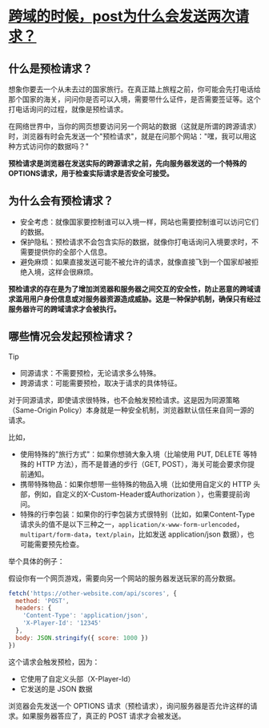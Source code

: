 # [跨域的时候，post为什么会发送两次请求？](https://github.com/Daotin/issue-blog/issues/7)

## 什么是预检请求？

想象你要去一个从未去过的国家旅行。在真正踏上旅程之前，你可能会先打电话给那个国家的海关，问问你是否可以入境，需要带什么证件，是否需要签证等。这个打电话询问的过程，就像是预检请求。

在网络世界中，当你的网页想要访问另一个网站的数据（这就是所谓的跨源请求）时，浏览器有时会先发送一个"预检请求"，就是在问那个网站："嘿，我可以用这种方式访问你的数据吗？"

**预检请求是浏览器在发送实际的跨源请求之前，先向服务器发送的一个特殊的OPTIONS请求，用于检查实际请求是否安全可接受。**

## 为什么会有预检请求？

- 安全考虑：就像国家要控制谁可以入境一样，网站也需要控制谁可以访问它们的数据。
- 保护隐私：预检请求不会包含实际的数据，就像你打电话询问入境要求时，不需要提供你的全部个人信息。
- 避免麻烦：如果直接发送可能不被允许的请求，就像直接飞到一个国家却被拒绝入境，这样会很麻烦。

**预检请求的存在是为了增加浏览器和服务器之间交互的安全性，防止恶意的跨域请求滥用用户身份信息或对服务器资源造成威胁。这是一种保护机制，确保只有经过服务器许可的跨域请求才会被执行。**

## 哪些情况会发起预检请求？

> [!tip]
> - 同源请求：不需要预检，无论请求多么特殊。
> - 跨源请求：可能需要预检，取决于请求的具体特征。

对于同源请求，即使请求很特殊，也不会触发预检请求。这是因为同源策略（Same-Origin Policy）本身就是一种安全机制，浏览器默认信任来自同一源的请求。

比如，

- 使用特殊的"旅行方式"：如果你想骑大象入境（比喻使用 PUT, DELETE 等特殊的 HTTP 方法），而不是普通的步行（GET, POST），海关可能会要求你提前通知。
- 携带特殊物品：如果你想带一些特殊的物品入境（比如使用自定义的 HTTP 头部，例如，自定义的X-Custom-Header或Authorization ），也需要提前询问。
- 特殊的行李包装：如果你的行李包装方式很特别（比如，如果Content-Type请求头的值不是以下三种之一，`application/x-www-form-urlencoded`，`multipart/form-data`，`text/plain`，比如发送 application/json 数据），也可能需要预先检查。

举个具体的例子：

假设你有一个网页游戏，需要向另一个网站的服务器发送玩家的高分数据。

```js
fetch('https://other-website.com/api/scores', {
  method: 'POST',
  headers: {
    'Content-Type': 'application/json',
    'X-Player-Id': '12345'
  },
  body: JSON.stringify({ score: 1000 })
})
```

这个请求会触发预检，因为：

- 它使用了自定义头部（X-Player-Id）
- 它发送的是 JSON 数据

浏览器会先发送一个 OPTIONS 请求（预检请求），询问服务器是否允许这样的请求。如果服务器答应了，真正的 POST 请求才会被发送。

